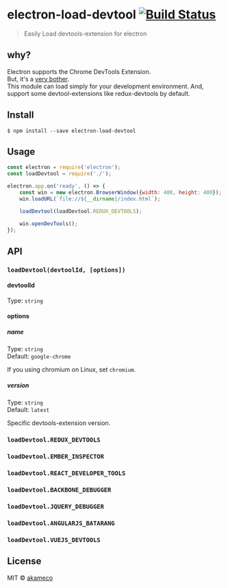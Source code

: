 # electron-load-devtool [![Build Status](https://travis-ci.org/akameco/electron-load-devtool.svg?branch=master)](https://travis-ci.org/akameco/electron-load-devtool)

> Easily Load devtools-extension for electron

## why?

Electron supports the Chrome DevTools Extension.  
But, it's a [very bother](https://github.com/electron/electron/blob/master/docs/tutorial/devtools-extension.md).  
This module can load simply for your development environment.
And, support some devtool-extensions like redux-devtools by default.

## Install

```
$ npm install --save electron-load-devtool
```


## Usage

```js
const electron = require('electron');
const loadDevtool = require('./');

electron.app.on('ready', () => {
	const win = new electron.BrowserWindow({width: 400, height: 400});
	win.loadURL(`file://${__dirname}/index.html`);

	loadDevtool(loadDevtool.REDUX_DEVTOOLS);

	win.openDevTools();
});
```

## API

### `loadDevtool(devtoolId, [options])`

#### devtoolId

Type: `string`

#### options

##### name

Type: `string`<br>
Default: `google-chrome`

If you using chromium on Linux, set `chromium`.

##### version

Type: `string`<br>
Default: `latest`

Specific devtools-extension version.

### `loadDevtool.REDUX_DEVTOOLS`

### `loadDevtool.EMBER_INSPECTOR`

### `loadDevtool.REACT_DEVELOPER_TOOLS`

### `loadDevtool.BACKBONE_DEBUGGER`

### `loadDevtool.JQUERY_DEBUGGER`

### `loadDevtool.ANGULARJS_BATARANG`

### `loadDevtool.VUEJS_DEVTOOLS`

## License

MIT © [akameco](http://akameco.github.io)
